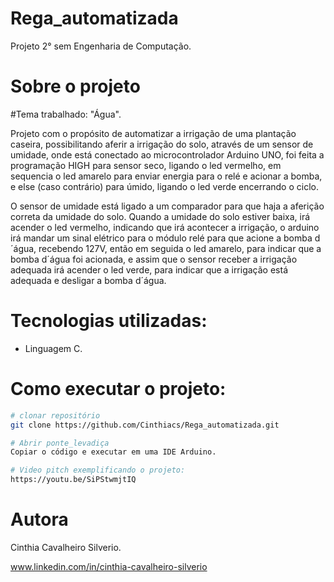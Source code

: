 # Rega_automatizada
Projeto 2° sem Engenharia de Computação.

# Sobre o projeto

#Tema trabalhado: "Água".

Projeto com o propósito de automatizar a irrigação de uma plantação caseira, possibilitando aferir a irrigação do solo, através de um sensor de umidade, onde está conectado ao microcontrolador Arduino UNO, foi feita a programação HIGH para sensor seco, ligando o led vermelho, em sequencia o led amarelo para enviar energia para o relé e acionar a bomba, e else (caso contrário) para úmido, ligando o led verde encerrando o ciclo.

O sensor de umidade está ligado a um comparador para que haja a aferição correta da umidade do solo.
Quando a umidade do solo estiver baixa, irá acender o led vermelho, indicando que irá acontecer a irrigação, o arduino irá mandar um sinal elétrico para o módulo relé para que acione a bomba d´água, recebendo 127V, então em seguida o led amarelo, para indicar que a bomba d´água foi acionada, e assim que o sensor receber a irrigação adequada irá acender o led verde, para indicar que a irrigação está adequada e desligar a bomba d´água.

# Tecnologias utilizadas:
- Linguagem C.


# Como executar o projeto:


```bash
# clonar repositório
git clone https://github.com/Cinthiacs/Rega_automatizada.git

# Abrir ponte_levadiça
Copiar o código e executar em uma IDE Arduino.

# Video pitch exemplificando o projeto:
https://youtu.be/SiPStwmjtIQ

```
# Autora

Cinthia Cavalheiro Silverio.

www.linkedin.com/in/cinthia-cavalheiro-silverio

